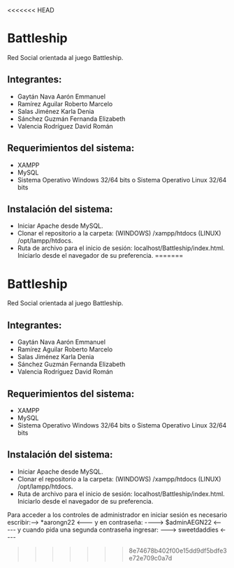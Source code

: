<<<<<<< HEAD
# Battleship

Red Social orientada al juego Battleship.

Integrantes:
------------------

  + Gaytán Nava Aarón Emmanuel
  + Ramírez Aguilar Roberto Marcelo
  + Salas Jiménez Karla Denia
  + Sánchez Guzmán Fernanda Elizabeth
  + Valencia Rodríguez David Román
  
Requerimientos del sistema:
------------------

  + XAMPP
  + MySQL
  + Sistema Operativo Windows 32/64 bits o Sistema Operativo Linux 32/64 bits
  
Instalación del sistema:
---------------------
 
  + Iniciar Apache desde MySQL.
  + Clonar el repositorio a la carpeta: (WINDOWS) /xampp/htdocs (LINUX) /opt/lampp/htdocs.
  + Ruta de archivo para el inicio de sesión: localhost/Battleship/index.html. Iniciarlo desde el navegador de su preferencia.
=======
# Battleship

Red Social orientada al juego Battleship.

Integrantes:
------------------

  + Gaytán Nava Aarón Emmanuel
  + Ramírez Aguilar Roberto Marcelo
  + Salas Jiménez Karla Denia
  + Sánchez Guzmán Fernanda Elizabeth
  + Valencia Rodríguez David Román
  
Requerimientos del sistema:
------------------

  + XAMPP
  + MySQL
  + Sistema Operativo Windows 32/64 bits o Sistema Operativo Linux 32/64 bits
  
Instalación del sistema:
---------------------
 
  + Iniciar Apache desde MySQL.
  + Clonar el repositorio a la carpeta: (WINDOWS) /xampp/htdocs (LINUX) /opt/lampp/htdocs.
  + Ruta de archivo para el inicio de sesión: localhost/Battleship/index.html. Iniciarlo desde el navegador de su preferencia.


Para acceder a los controles de administrador en iniciar sesión es necesario escribir:-->   *aarongn22    <--- 
y en contraseña: ---->   $adminAEGN22   <-----      y cuando pida una segunda contraseña ingresar: --->   sweetdaddies    <----
>>>>>>> 8e74678b402f00e15dd9df5bdfe3e72e709c0a7d
